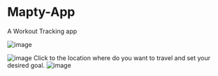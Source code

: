 # Mapty-App
A Workout Tracking app

![image](https://user-images.githubusercontent.com/96350795/215332314-7b1af48f-bb5a-47c0-8bf4-e9c077733df3.png)

![image](https://user-images.githubusercontent.com/96350795/215332655-fb643646-39c3-40ea-a82f-5073e4447430.png)
Click to the location where do you want to travel and set your desired goal.
![image](https://user-images.githubusercontent.com/96350795/215332982-1c3372ea-02b0-4cae-a31b-e8b74627860a.png)
